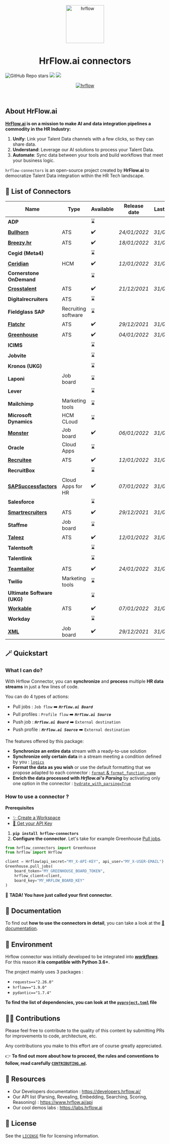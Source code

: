 <p align="center">
  <a href="https://hrflow.ai">
    <img alt="hrflow" src="https://img.riminder.net/logo-hrflow.svg" width="120" />
  </a>
</p>
<h1 align="center">
  HrFlow.ai connectors
</h1>

![GitHub Repo stars](https://img.shields.io/github/stars/Riminder/hrflow-connectors?style=social) ![](https://img.shields.io/github/v/release/Riminder/hrflow-connectors) ![](https://img.shields.io/github/license/Riminder/hrflow-connectors)


<p align="center">
  <a href="https://hrflow.ai">
    <img alt="hrflow" src="https://hrflow-ai.imgix.net/corporate.svg"/>
  </a>
</p>

<br/>

## About HrFlow.ai

**[HrFlow.ai](https://hrflow.ai/) is on a mission to make AI and data integration pipelines a commodity in the HR Industry:**
  1. **Unify**: Link your Talent Data channels with a few clicks, so they can share data.
  2. **Understand**: Leverage our AI solutions to process your Talent Data.
  3. **Automate**: Sync data between your tools and build workflows that meet your business logic.

  `hrflow-connectors` is an open-source project created by **HrFlow.ai** 
to democratize Talent Data integration within the HR Tech landscape.

## :electric_plug: List of Connectors

| Name | Type | Available | Release date | Last update
| - | - | - | - | - |
| **ADP** |  | :hourglass: |  |  |
| [**Bullhorn**](src/hrflow_connectors/connectors/bullhorn/) | ATS | :heavy_check_mark: | *24/01/2022*  |*31/01/2022*   |
| [**Breezy.hr**](src/hrflow_connectors/connectors/breezyhr) | ATS | :heavy_check_mark: | *18/01/2022*  |*31/01/2022*   |
| **Cegid (Meta4)** |  | :hourglass: |  |  |
| [**Ceridian**](src/hrflow_connectors/connectors/ceridian) | HCM |:heavy_check_mark: | *12/01/2022*   |*31/01/2022*   |
| **Cornerstone OnDemand** |  | :hourglass: |  |  |
| [**Crosstalent**](src/hrflow_connectors/connectors/crosstalent) | ATS | :heavy_check_mark: | *21/12/2021*  |*31/01/2022*   |
| **Digitalrecruiters** | ATS | :hourglass: |  |  |
| **Fieldglass SAP** | Recruiting software | :hourglass: |  |  |
| [**Flatchr**](src/hrflow_connectors/connectors/flatchr/) | ATS | :heavy_check_mark: | *29/12/2021*  |*31/01/2022*   |
| [**Greenhouse**](src/hrflow_connectors/connectors/greenhouse) | ATS | :heavy_check_mark: |*04/01/2022*  | *31/01/2022*  |
| **ICIMS** |  | :hourglass: |  |  |
| **Jobvite** |  | :hourglass: |  |  |
| **Kronos (UKG)** |  | :hourglass: |  |  |
| **Laponi** | Job board | :hourglass: |  |  |
| **Lever** |  | :hourglass:  |  |  |
| **Mailchimp** | Marketing tools | :hourglass: |  |  |
| **Microsoft Dynamics** | HCM CLoud | :hourglass: |  |  |
| [**Monster**](src/hrflow_connectors/connectors/monster/) | Job board | :heavy_check_mark: | *06/01/2022* |*31/01/2022*   |
| **Oracle** | Cloud Apps | :hourglass: |  |  |
| [**Recruitee**](src/hrflow_connectors/connectors/recruitee/) | ATS | :heavy_check_mark: | *12/01/2022*  |*31/01/2022*   |
| **RecruitBox** |  | :hourglass: |  |  |
| [**SAPSuccessfactors**](src/hrflow_connectors/connectors/sapsuccessfactors/) | Cloud Apps for HR | :heavy_check_mark: | *07/01/2022* | *31/01/2022*  |
| **Salesforce** |  | :hourglass: |  |  |
| [**Smartrecruiters**](src/hrflow_connectors/connectors/smartrecruiters/) | ATS | :heavy_check_mark: | *29/12/2021*  |*31/01/2022*   |
| **Staffme** | Job board | :hourglass: |  |  |
| [**Taleez**](src/hrflow_connectors/connectors/taleez/)| ATS | :heavy_check_mark: |*12/01/2022*  |*31/01/2022*   |
| **Talentsoft** |  | :hourglass: |  |  |
| **Talentlink** |  | :hourglass: |  |  |
| [**Teamtailor**](src/hrflow_connectors/connectors/teamtailor) | ATS | :heavy_check_mark: |*24/01/2022*   |*31/01/2022*   |
| **Twilio** | Marketing tools | :hourglass: |  |  |
| **Ultimate Software (UKG)** |  | :hourglass: |  |  |
| [**Workable**](src/hrflow_connectors/connectors/workable/) | ATS | :heavy_check_mark: | *07/01/2022*  |*31/01/2022*   |
| **Workday** |  | :hourglass: |  |  |
| [**XML**](src/hrflow_connectors/connectors/xml/) | Job board | :heavy_check_mark: | *29/12/2021*  | *31/01/2022*  |

## 🪄 Quickstart
### What I can do?
With Hrflow Connector, you can **synchronize** and **process** multiple **HR data streams** in just a few lines of code.

You can do 4 types of actions:
* Pull jobs : `Job flow` :arrow_right: ***`Hrflow.ai Board`***
* Pull profiles : `Profile flow` :arrow_right: ***`Hrflow.ai Source`***
* Push job : ***`Hrflow.ai Board`*** :arrow_right: `External destination`
* Push profile : ***`Hrflow.ai Source`*** :arrow_right: `External destination`

The features offered by this package:
* **Synchronize an entire data** stream with a ready-to-use solution
*  **Synchronize only certain data** in a stream meeting a condition defined by you : [`logics`](DOCUMENTATION.md#logics)
* **Format the data as you wish** or use the default formatting that we propose adapted to each connector : [`format` & `format_function_name`](DOCUMENTATION.md#format)
* **Enrich the data processed with *Hrflow.ai's Parsing*** by activating only one option in the connector : [`hydrate_with_parsing=True`](DOCUMENTATION.md#using-parsing-to-enrich-a-job)

### How to use a connector ?
**Prerequisites**
* [✨ Create a Workspace](https://hrflow.ai/signup/)
* [🔑 Get your API Key](https://developers.hrflow.ai/docs/api-authentification)

1. **`pip install hrflow-connectors`**
2. **Configure the connector**. Let's take for example Greenhouse [Pull jobs](src/hrflow_connectors/connectors/greenhouse).
```python
from hrflow_connectors import Greenhouse
from hrflow import Hrflow

client = Hrflow(api_secret="MY_X-API-KEY", api_user="MY_X-USER-EMAIL")
Greenhouse.pull_jobs(
    board_token="MY_GREENHOUSE_BOARD_TOKEN",
    hrflow_client=client,
    board_key="MY_HRFLOW_BOARD_KEY"
)
```

🐇 **TADA! You have just called your first connector.**


## 📖 Documentation
To find out **how to use the connectors in detail**, you can take a look at the [📖 documentation](DOCUMENTATION.md).

## 🚀 Environment
Hrflow connector was initially developed to be integrated into [***workflows***](https://developers.hrflow.ai/docs/workflows).
For this reason **it is compatible with Python 3.6+**.

The project mainly uses 3 packages :
* `requests=="2.26.0"`
* `hrflow=="1.9.0"`
* `pydantic=="1.7.4"`

**To find the list of dependencies, you can look at the [`pyproject.toml`](pyproject.toml) file**

## :woman_technologist: Contributions

Please feel free to contribute to the quality of this content by
submitting PRs for improvements to code, architecture, etc. 

Any contributions you make to this effort are of course greatly 
appreciated.

👉 **To find out more about how to proceed, the rules and conventions to follow, read carefully [`CONTRIBUTING.md`](CONTRIBUTING.md).**

## 🔗 Resources
* Our Developers documentation : https://developers.hrflow.ai/
* Our API list (Parsing, Revealing, Embedding, Searching, Scoring, Reasoning) : https://www.hrflow.ai/api
* Our cool demos labs : https://labs.hrflow.ai

## :page_with_curl: License

See the [`LICENSE`](LICENSE) file for licensing information.
